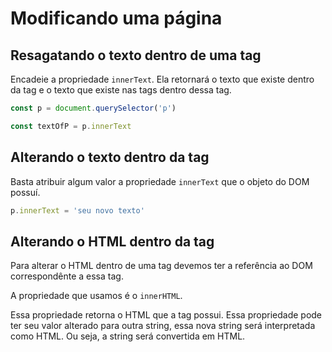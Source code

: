 # Modificando uma página

## Resagatando o texto dentro de uma tag

Encadeie a propriedade `innerText`. Ela retornará
o texto que existe dentro da tag e o texto que existe
nas tags dentro dessa tag.

```js
const p = document.querySelector('p')

const textOfP = p.innerText
```

## Alterando o texto dentro da tag

Basta atribuir algum valor a propriedade
`innerText` que o objeto do DOM possuí.

```js
p.innerText = 'seu novo texto'
```

## Alterando o HTML dentro da tag

Para alterar o HTML dentro de uma tag devemos ter
a referência ao DOM correspondênte a essa tag.

A propriedade que usamos é o `innerHTML`.

Essa propriedade retorna o HTML que a tag possui.
Essa propriedade pode ter seu valor alterado para outra
string, essa nova string será interpretada como HTML. Ou seja,
a string será convertida em HTML.